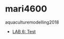 # mari4600

aquaculturemodelling2018

* [LAB 6: Test](https://diego-ibarra.github.io/aquaculture-modelling/week6)


